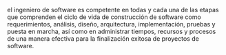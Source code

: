 el ingeniero de software es competente en todas y cada una de las
etapas que comprenden el ciclo de vida de construcción de software como
requerimientos, análisis, diseño, arquitectura, implementación,
pruebas y puesta en marcha, así como en administrar tiempos, recursos y
procesos de una manera efectiva para la finalización exitosa de
proyectos de software.
            